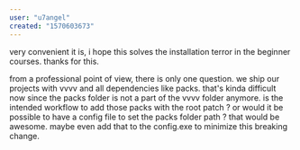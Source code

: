 ```yaml
---
user: "u7angel"
created: "1570603673"
---
```


very convenient it is, i hope this solves the installation terror in the beginner courses.
thanks for this.

from a professional point of view, there is only one question. we ship our projects with vvvv and all dependencies like packs. that's kinda difficult now since the packs folder is not a part of the vvvv folder anymore. is the intended workflow to add those packs with the root patch ? or would it be possible to have a config file to set the packs folder path ? that would be awesome. maybe even add that to the config.exe to minimize this breaking change.
